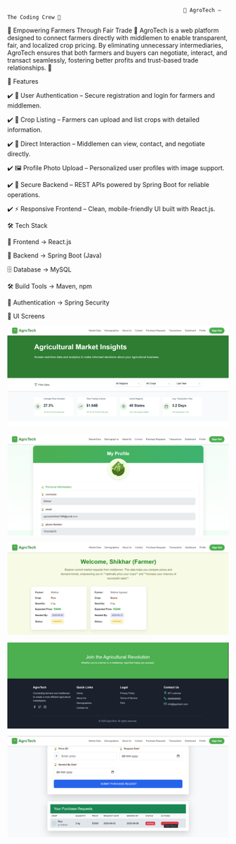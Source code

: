                                                             🌾 AgroTech – The Coding Crew 🌾
🚜 Empowering Farmers Through Fair Trade 🚜
AgroTech is a web platform designed to connect farmers directly with middlemen to enable transparent, fair, and localized crop pricing.
By eliminating unnecessary intermediaries, AgroTech ensures that both farmers and buyers can negotiate, interact, and transact seamlessly, fostering better profits and trust-based trade relationships. 🤝


🚀 Features

✔️ 👤 User Authentication – Secure registration and login for farmers and middlemen.

✔️ 🌾 Crop Listing – Farmers can upload and list crops with detailed information.

✔️ 💬 Direct Interaction – Middlemen can view, contact, and negotiate directly.

✔️ 🖼️ Profile Photo Upload – Personalized user profiles with image support.

✔️ 🔐 Secure Backend – REST APIs powered by Spring Boot for reliable operations.

✔️ ⚡ Responsive Frontend – Clean, mobile-friendly UI built with React.js.




🛠️ Tech Stack

🎨 Frontend -> 	React.js

🚀 Backend -> Spring Boot (Java)

🗄️ Database -> 	MySQL

🛠️ Build Tools ->	Maven, npm

🔐 Authentication -> 	Spring Security


📸 UI Screens

![image](./Demographics.png)

![image](./Profile_Page.png)

![image](./Dashboard.png)

![image](./Footer.png)

![image](./Purchase_Request.png)



